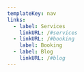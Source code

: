 ```yaml
---
templateKey: nav
links:
  - label: Services
    linkURL: /#services
  - linkURL: /#booking
    label: Booking
  - label: Blog
    linkURL: /#blog
---
```

